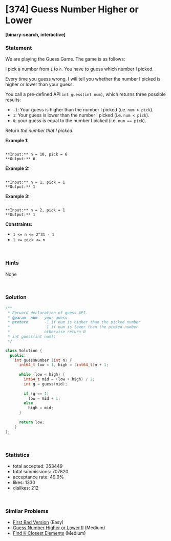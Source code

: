 # [374] Guess Number Higher or Lower

**[binary-search, interactive]**

### Statement

We are playing the Guess Game. The game is as follows:

I pick a number from `1` to `n`. You have to guess which number I picked.

Every time you guess wrong, I will tell you whether the number I picked is higher or lower than your guess.

You call a pre-defined API `int guess(int num)`, which returns three possible results:

* `-1`: Your guess is higher than the number I picked (i.e. `num > pick`).
* `1`: Your guess is lower than the number I picked (i.e. `num < pick`).
* `0`: your guess is equal to the number I picked (i.e. `num == pick`).



Return *the number that I picked*.


**Example 1:**

```

**Input:** n = 10, pick = 6
**Output:** 6

```

**Example 2:**

```

**Input:** n = 1, pick = 1
**Output:** 1

```

**Example 3:**

```

**Input:** n = 2, pick = 1
**Output:** 1

```

**Constraints:**
* `1 <= n <= 2^31 - 1`
* `1 <= pick <= n`


<br>

### Hints

None

<br>

### Solution

```cpp
/** 
 * Forward declaration of guess API.
 * @param  num   your guess
 * @return 	     -1 if num is higher than the picked number
 *			      1 if num is lower than the picked number
 *               otherwise return 0
 * int guess(int num);
 */

class Solution {
  public:
    int guessNumber (int n) {
      int64_t low = 1, high = (int64_t)n + 1;
      
      while (low < high) {
        int64_t mid = (low + high) / 2;
        int g = guess(mid);
        
        if (g == 1)
          low = mid + 1;
        else
          high = mid;
      }
      
      return low;
    }
};
```

<br>

### Statistics

- total accepted: 353449
- total submissions: 707820
- acceptance rate: 49.9%
- likes: 1330
- dislikes: 212

<br>

### Similar Problems

- [First Bad Version](https://leetcode.com/problems/first-bad-version) (Easy)
- [Guess Number Higher or Lower II](https://leetcode.com/problems/guess-number-higher-or-lower-ii) (Medium)
- [Find K Closest Elements](https://leetcode.com/problems/find-k-closest-elements) (Medium)
